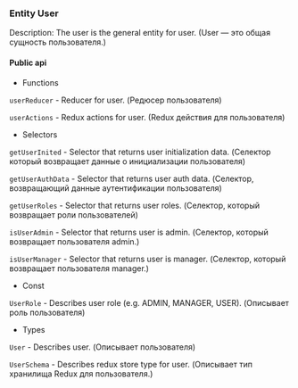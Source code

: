 ### Entity User

Description: The user is the general entity for user. (User — это общая сущность пользователя.)

#### Public api

- Functions

`userReducer` - Reducer for user. (Редюсер пользователя)

`userActions` - Redux actions for user. (Redux действия для пользователя)

- Selectors

`getUserInited` - Selector that returns user initialization data. (Селектор который возвращает данные о инициализации пользователя)

`getUserAuthData` - Selector that returns user auth data. (Селектор, возвращающий данные аутентификации пользователя)

`getUserRoles` - Selector that returns user roles. (Селектор, который возвращает роли пользователей)

`isUserAdmin` - Selector that returns user is admin. (Селектор, который возвращает пользователя admin.)

`isUserManager` - Selector that returns user is manager. (Селектор, который возвращает пользователя manager.)

- Const

`UserRole` - Describes user role (e.g. ADMIN, MANAGER, USER). (Описывает роль пользователя)

- Types

`User` - Describes user. (Описывает пользователя)

`UserSchema` - Describes redux store type for user. (Описывает тип хранилища Redux для пользователя.)
